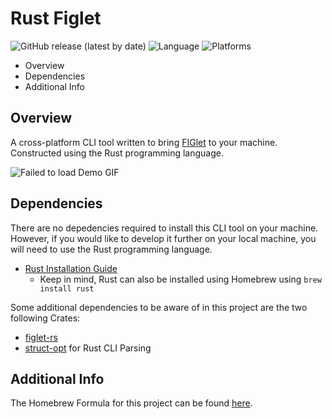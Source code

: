 # Rust Figlet

![GitHub release (latest by date)](https://img.shields.io/github/v/release/shruthikmusukula/rust_figlet)
![Language](https://img.shields.io/badge/language-rust-orange)
![Platforms](https://img.shields.io/badge/platforms-Windows%2C%20macOS%20and%20Linux-blue)

* Overview
* Dependencies
* Additional Info

## Overview 
A cross-platform CLI tool written to bring [FIGlet](http://www.figlet.org) to your machine. Constructed using the Rust programming language.

![Failed to load Demo GIF](https://i.imgur.com/dBcqjMo.gif)

## Dependencies
There are no depedencies required to install this CLI tool on your machine. However, if you would like to develop it further on your local machine, you will need
to use the Rust programming language.
- [Rust Installation Guide](https://www.rust-lang.org/tools/install)
  - Keep in mind, Rust can also be installed using Homebrew using ```brew install rust```
 
Some additional dependencies to be aware of in this project are the two following Crates:
- [figlet-rs](https://crates.io/crates/figlet-rs)
- [struct-opt](https://docs.rs/structopt/0.3.21/structopt/) for Rust CLI Parsing
  
## Additional Info
The Homebrew Formula for this project can be found [here](https://github.com/shruthikmusukula/homebrew-rust-figlet).
